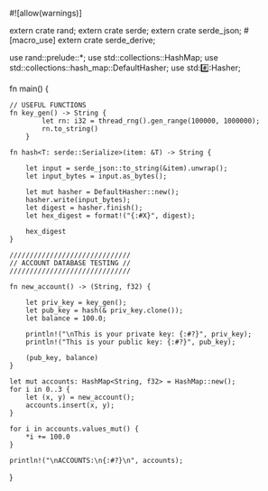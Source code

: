 #![allow(warnings)]

extern crate rand;
extern crate serde;
extern crate serde_json;
#[macro_use]
extern crate serde_derive;

use rand::prelude::*;
use std::collections::HashMap;
use std::collections::hash_map::DefaultHasher;
use std::hash::Hasher;


fn main() {

    // USEFUL FUNCTIONS
    fn key_gen() -> String {
            let rn: i32 = thread_rng().gen_range(100000, 1000000);
            rn.to_string()
        }
        
    fn hash<T: serde::Serialize>(item: &T) -> String {
    
        let input = serde_json::to_string(&item).unwrap();
        let input_bytes = input.as_bytes();
        
        let mut hasher = DefaultHasher::new();
        hasher.write(input_bytes);
        let digest = hasher.finish();
        let hex_digest = format!("{:#X}", digest);
        
        hex_digest
    }
        
    //////////////////////////////
    // ACCOUNT DATABASE TESTING //
    //////////////////////////////

    fn new_account() -> (String, f32) {
    
        let priv_key = key_gen();
        let pub_key = hash(& priv_key.clone());
        let balance = 100.0;
        
        println!("\nThis is your private key: {:#?}", priv_key);
        println!("This is your public key: {:#?}", pub_key);
        
        (pub_key, balance)
    }

    let mut accounts: HashMap<String, f32> = HashMap::new();
    for i in 0..3 {
        let (x, y) = new_account();
        accounts.insert(x, y);
    }
    
    for i in accounts.values_mut() {
        *i += 100.0
    }
    
    println!("\nACCOUNTS:\n{:#?}\n", accounts);
}
